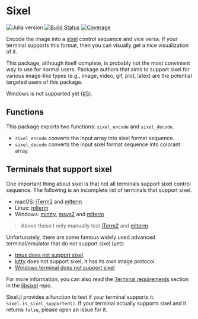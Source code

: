 # Sixel

![Julia version](https://img.shields.io/badge/julia-%3E%3D%201.6-blue)
[![Build Status](https://github.com/johnnychen94/Sixel.jl/workflows/CI/badge.svg)](https://github.com/johnnychen94/Sixel.jl/actions)
[![Coverage](https://codecov.io/gh/johnnychen94/Sixel.jl/branch/master/graph/badge.svg)](https://codecov.io/gh/johnnychen94/Sixel.jl)

Encode the image into a [sixel][sixel_format_wiki] control sequence and vice versa. If your
terminal supports this format, then you can visually get a nice visualization of it.

This package, although itself complete, is probably not the most convinient way to use for normal
users. Package authors that aims to support sixel for various image-like types (e.g., image, video,
gif, plot, latex) are the potential targeted users of this package.

Windows is not supported yet ([#5](https://github.com/johnnychen94/Sixel.jl/issues/5)).

## Functions

This package exports two functions: `sixel_encode` and `sixel_decode`.

- `sixel_encode` converts the input array into sixel format sequence.
- `sixel_decode` converts the input sixel format sequence into colorant array.

## Terminals that support sixel

One important thing about sixel is that not all terminals support sixel control sequence. The
following is an incomplete list of terminals that support sixel.

- macOS: [iTerm2] and [mlterm]
- Linux: [mlterm]
- Windows: [mintty], [msys2] and [mlterm]

> Above these I only manually test [iTerm2] and [mlterm].

Unfortunately, there are some famous widely used advanced terminal/emulator that do not support
sixel (yet):

- [tmux does not support sixel](https://github.com/tmux/tmux/issues/1613#issuecomment-559940608).
- [kitty] does not support sixel; it has its own image protocol.
- [Windows terminal does not support sixel](https://github.com/microsoft/terminal/issues/448)

For more information, you can also read the [Terminal requirements](https://github.com/saitoha/libsixel#terminal-requirements) section in the [libsixel] repo.

Sixel.jl provides a function to test if your terminal supports it: `Sixel.is_sixel_supported()`. If
your terminal actually supports sixel and it returns `false`, please open an issue for it.

<!-- URLs -->

[iTerm2]: https://iterm2.com/
[kitty]: https://sw.kovidgoyal.net/kitty/
[libsixel]: https://github.com/saitoha/libsixel
[mlterm]: https://sourceforge.net/projects/mlterm/
[mintty]: https://github.com/mintty/mintty
[msys2]: https://www.msys2.org/
[sixel_format_wiki]: https://en.wikipedia.org/wiki/Sixel
[tmux]: https://github.com/tmux/tmux
